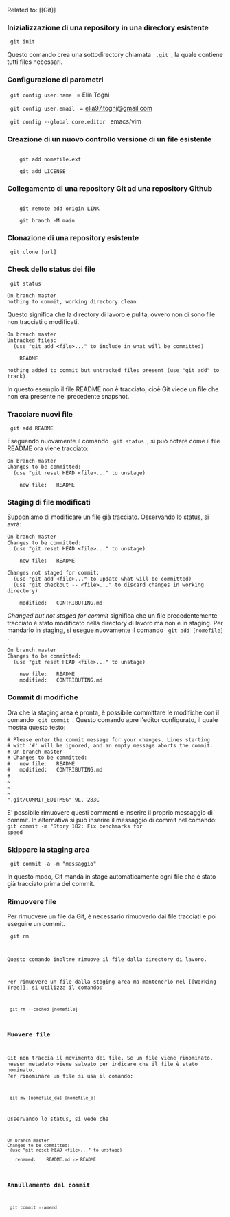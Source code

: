 Related to: [[Git]]

### Inizializzazione di una repository in una directory esistente ###

<code> git init </code>

Questo comando crea una sottodirectory chiamata <code> .git </code>, la quale contiene tutti files necessari.

### Configurazione di parametri ###

<code> git config user.name </code> = Elia Togni  

<code> git config user.email </code> = elia97.togni@gmail.com

<code> git config --global core.editor </code> emacs/vim

### Creazione di un nuovo controllo versione di un file esistente ###

<code> 
	git add nomefile.ext
</code> 

<code> 
	git add LICENSE
</code> 

### Collegamento di una repository Git ad una repository Github ###

<code>
	git remote add origin LINK
</code>

<code>
	git branch -M main
</code>

### Clonazione di una repository esistente ###

<code> git clone [url] </code>

### Check dello status dei file ###

<code> git status </code>

```console
On branch master
nothing to commit, working directory clean
```

Questo significa che la directory di lavoro è pulita, ovvero non ci sono file non tracciati o modificati.

```console
On branch master
Untracked files:
  (use "git add <file>..." to include in what will be committed)

    README

nothing added to commit but untracked files present (use "git add" to track)
```

In questo esempio il file README non è tracciato, cioè Git viede un file che non era presente nel precedente snapshot.

### Tracciare nuovi file ###

<code> git add README </code>

Eseguendo nuovamente il comando <code> git status </code>, si può notare come il file README ora viene tracciato:

```console
On branch master
Changes to be committed:
  (use "git reset HEAD <file>..." to unstage)

    new file:   README
```

### Staging di file modificati ###

Supponiamo di modificare un file già tracciato. Osservando lo status, si avrà:

```console
On branch master
Changes to be committed:
  (use "git reset HEAD <file>..." to unstage)

    new file:   README

Changes not staged for commit:
  (use "git add <file>..." to update what will be committed)
  (use "git checkout -- <file>..." to discard changes in working directory)

    modified:   CONTRIBUTING.md
```

_Changed but not staged for commit_ significa che un file precedentemente tracciato è stato modificato nella directory di lavoro ma non è in staging. Per mandarlo in staging, si esegue nuovamente il comando <code> git add [nomefile] </code>.

```console
On branch master
Changes to be committed:
  (use "git reset HEAD <file>..." to unstage)

    new file:   README
    modified:   CONTRIBUTING.md
```

### Commit di modifiche ###

Ora che la staging area è pronta, è possibile committare le modifiche con il comando <code> git commit </code>.
Questo comando apre l'editor configurato, il quale mostra questo testo:

```
# Please enter the commit message for your changes. Lines starting
# with '#' will be ignored, and an empty message aborts the commit.
# On branch master
# Changes to be committed:
#	new file:   README
#	modified:   CONTRIBUTING.md
#
~
~
~
".git/COMMIT_EDITMSG" 9L, 283C
```

E' possibile rimuovere questi commenti e inserire il proprio messaggio di commit.
In alternativa si può inserire il messaggio di commit nel comando:
<code> git commit -m "Story 182: Fix benchmarks for speed </code>

### Skippare la staging area ###

<code> git commit -a -m "messaggio" </code>

 In questo modo, Git manda in stage automaticamente ogni file che è stato già tracciato prima del commit.
 
 ### Rimuovere file ###
 
 Per rimuovere un file da Git, è necessario rimuoverlo dai file tracciati e poi eseguire un commit. 
 
 <code> git rm </come>
 
 Questo comando inoltre rimuove il file dalla directory di lavoro.
 
 Per rimuovere un file dalla staging area ma mantenerlo nel [[Working Tree]], si utilizza il comando:
 
 <code> git rm --cached [nomefile] </code>
 
 ### Muovere file ###
 
 Git non traccia il movimento dei file. Se un file viene rinominato, nessun metadato viene salvato per indicare che il file è stato nominato. Per rinominare un file si usa il comando:
 
 <code> git mv [nomefile_da] [nomefile_a] </code>
 
 Osservando lo status, si vede che
 
 ```console
On branch master
Changes to be committed:
  (use "git reset HEAD <file>..." to unstage)

    renamed:    README.md -> README
```

### Annullamento del commit ###

<code> git commit --amend </code>
